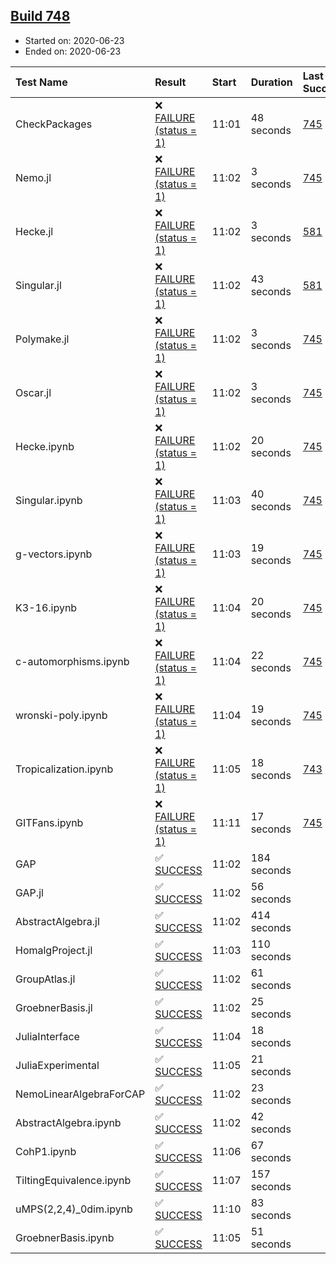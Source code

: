## [Build 748](https://oscarci.mathematik.uni-kl.de/job/oscar-julia-1.4/748/)

* Started on: 2020-06-23
* Ended on: 2020-06-23

| Test Name    | Result | Start | Duration | Last Success | First Failure |
|:-------------|:-------|:------|:---------|:-------------|:--------------|
| CheckPackages | ❌ [FAILURE (status = 1)](https://oscarci.mathematik.uni-kl.de/job/oscar-julia-1.4/748/artifact/logs/build-748/CheckPackages.log) | 11:01 | 48 seconds | [745](https://oscarci.mathematik.uni-kl.de/job/oscar-julia-1.4/745/) | [746](https://oscarci.mathematik.uni-kl.de/job/oscar-julia-1.4/746/) |
| Nemo.jl | ❌ [FAILURE (status = 1)](https://oscarci.mathematik.uni-kl.de/job/oscar-julia-1.4/748/artifact/logs/build-748/Nemo.jl.log) | 11:02 | 3 seconds | [745](https://oscarci.mathematik.uni-kl.de/job/oscar-julia-1.4/745/) | [746](https://oscarci.mathematik.uni-kl.de/job/oscar-julia-1.4/746/) |
| Hecke.jl | ❌ [FAILURE (status = 1)](https://oscarci.mathematik.uni-kl.de/job/oscar-julia-1.4/748/artifact/logs/build-748/Hecke.jl.log) | 11:02 | 3 seconds | [581](https://oscarci.mathematik.uni-kl.de/job/oscar-julia-1.4/581/) | [582](https://oscarci.mathematik.uni-kl.de/job/oscar-julia-1.4/582/) |
| Singular.jl | ❌ [FAILURE (status = 1)](https://oscarci.mathematik.uni-kl.de/job/oscar-julia-1.4/748/artifact/logs/build-748/Singular.jl.log) | 11:02 | 43 seconds | [581](https://oscarci.mathematik.uni-kl.de/job/oscar-julia-1.4/581/) | [582](https://oscarci.mathematik.uni-kl.de/job/oscar-julia-1.4/582/) |
| Polymake.jl | ❌ [FAILURE (status = 1)](https://oscarci.mathematik.uni-kl.de/job/oscar-julia-1.4/748/artifact/logs/build-748/Polymake.jl.log) | 11:02 | 3 seconds | [745](https://oscarci.mathematik.uni-kl.de/job/oscar-julia-1.4/745/) | [746](https://oscarci.mathematik.uni-kl.de/job/oscar-julia-1.4/746/) |
| Oscar.jl | ❌ [FAILURE (status = 1)](https://oscarci.mathematik.uni-kl.de/job/oscar-julia-1.4/748/artifact/logs/build-748/Oscar.jl.log) | 11:02 | 3 seconds | [745](https://oscarci.mathematik.uni-kl.de/job/oscar-julia-1.4/745/) | [746](https://oscarci.mathematik.uni-kl.de/job/oscar-julia-1.4/746/) |
| Hecke.ipynb | ❌ [FAILURE (status = 1)](https://oscarci.mathematik.uni-kl.de/job/oscar-julia-1.4/748/artifact/logs/build-748/Hecke.ipynb.log) | 11:02 | 20 seconds | [745](https://oscarci.mathematik.uni-kl.de/job/oscar-julia-1.4/745/) | [746](https://oscarci.mathematik.uni-kl.de/job/oscar-julia-1.4/746/) |
| Singular.ipynb | ❌ [FAILURE (status = 1)](https://oscarci.mathematik.uni-kl.de/job/oscar-julia-1.4/748/artifact/logs/build-748/Singular.ipynb.log) | 11:03 | 40 seconds | [745](https://oscarci.mathematik.uni-kl.de/job/oscar-julia-1.4/745/) | [746](https://oscarci.mathematik.uni-kl.de/job/oscar-julia-1.4/746/) |
| g-vectors.ipynb | ❌ [FAILURE (status = 1)](https://oscarci.mathematik.uni-kl.de/job/oscar-julia-1.4/748/artifact/logs/build-748/g-vectors.ipynb.log) | 11:03 | 19 seconds | [745](https://oscarci.mathematik.uni-kl.de/job/oscar-julia-1.4/745/) | [746](https://oscarci.mathematik.uni-kl.de/job/oscar-julia-1.4/746/) |
| K3-16.ipynb | ❌ [FAILURE (status = 1)](https://oscarci.mathematik.uni-kl.de/job/oscar-julia-1.4/748/artifact/logs/build-748/K3-16.ipynb.log) | 11:04 | 20 seconds | [745](https://oscarci.mathematik.uni-kl.de/job/oscar-julia-1.4/745/) | [746](https://oscarci.mathematik.uni-kl.de/job/oscar-julia-1.4/746/) |
| c-automorphisms.ipynb | ❌ [FAILURE (status = 1)](https://oscarci.mathematik.uni-kl.de/job/oscar-julia-1.4/748/artifact/logs/build-748/c-automorphisms.ipynb.log) | 11:04 | 22 seconds | [745](https://oscarci.mathematik.uni-kl.de/job/oscar-julia-1.4/745/) | [746](https://oscarci.mathematik.uni-kl.de/job/oscar-julia-1.4/746/) |
| wronski-poly.ipynb | ❌ [FAILURE (status = 1)](https://oscarci.mathematik.uni-kl.de/job/oscar-julia-1.4/748/artifact/logs/build-748/wronski-poly.ipynb.log) | 11:04 | 19 seconds | [745](https://oscarci.mathematik.uni-kl.de/job/oscar-julia-1.4/745/) | [746](https://oscarci.mathematik.uni-kl.de/job/oscar-julia-1.4/746/) |
| Tropicalization.ipynb | ❌ [FAILURE (status = 1)](https://oscarci.mathematik.uni-kl.de/job/oscar-julia-1.4/748/artifact/logs/build-748/Tropicalization.ipynb.log) | 11:05 | 18 seconds | [743](https://oscarci.mathematik.uni-kl.de/job/oscar-julia-1.4/743/) | [744](https://oscarci.mathematik.uni-kl.de/job/oscar-julia-1.4/744/) |
| GITFans.ipynb | ❌ [FAILURE (status = 1)](https://oscarci.mathematik.uni-kl.de/job/oscar-julia-1.4/748/artifact/logs/build-748/GITFans.ipynb.log) | 11:11 | 17 seconds | [745](https://oscarci.mathematik.uni-kl.de/job/oscar-julia-1.4/745/) | [746](https://oscarci.mathematik.uni-kl.de/job/oscar-julia-1.4/746/) |
| GAP | ✅ [SUCCESS](https://oscarci.mathematik.uni-kl.de/job/oscar-julia-1.4/748/artifact/logs/build-748/GAP.log) | 11:02 | 184 seconds |  |  |
| GAP.jl | ✅ [SUCCESS](https://oscarci.mathematik.uni-kl.de/job/oscar-julia-1.4/748/artifact/logs/build-748/GAP.jl.log) | 11:02 | 56 seconds |  |  |
| AbstractAlgebra.jl | ✅ [SUCCESS](https://oscarci.mathematik.uni-kl.de/job/oscar-julia-1.4/748/artifact/logs/build-748/AbstractAlgebra.jl.log) | 11:02 | 414 seconds |  |  |
| HomalgProject.jl | ✅ [SUCCESS](https://oscarci.mathematik.uni-kl.de/job/oscar-julia-1.4/748/artifact/logs/build-748/HomalgProject.jl.log) | 11:03 | 110 seconds |  |  |
| GroupAtlas.jl | ✅ [SUCCESS](https://oscarci.mathematik.uni-kl.de/job/oscar-julia-1.4/748/artifact/logs/build-748/GroupAtlas.jl.log) | 11:02 | 61 seconds |  |  |
| GroebnerBasis.jl | ✅ [SUCCESS](https://oscarci.mathematik.uni-kl.de/job/oscar-julia-1.4/748/artifact/logs/build-748/GroebnerBasis.jl.log) | 11:02 | 25 seconds |  |  |
| JuliaInterface | ✅ [SUCCESS](https://oscarci.mathematik.uni-kl.de/job/oscar-julia-1.4/748/artifact/logs/build-748/JuliaInterface.log) | 11:04 | 18 seconds |  |  |
| JuliaExperimental | ✅ [SUCCESS](https://oscarci.mathematik.uni-kl.de/job/oscar-julia-1.4/748/artifact/logs/build-748/JuliaExperimental.log) | 11:05 | 21 seconds |  |  |
| NemoLinearAlgebraForCAP | ✅ [SUCCESS](https://oscarci.mathematik.uni-kl.de/job/oscar-julia-1.4/748/artifact/logs/build-748/NemoLinearAlgebraForCAP.log) | 11:02 | 23 seconds |  |  |
| AbstractAlgebra.ipynb | ✅ [SUCCESS](https://oscarci.mathematik.uni-kl.de/job/oscar-julia-1.4/748/artifact/logs/build-748/AbstractAlgebra.ipynb.log) | 11:02 | 42 seconds |  |  |
| CohP1.ipynb | ✅ [SUCCESS](https://oscarci.mathematik.uni-kl.de/job/oscar-julia-1.4/748/artifact/logs/build-748/CohP1.ipynb.log) | 11:06 | 67 seconds |  |  |
| TiltingEquivalence.ipynb | ✅ [SUCCESS](https://oscarci.mathematik.uni-kl.de/job/oscar-julia-1.4/748/artifact/logs/build-748/TiltingEquivalence.ipynb.log) | 11:07 | 157 seconds |  |  |
| uMPS(2,2,4)_0dim.ipynb | ✅ [SUCCESS](https://oscarci.mathematik.uni-kl.de/job/oscar-julia-1.4/748/artifact/logs/build-748/uMPS-2-2-4-_0dim.ipynb.log) | 11:10 | 83 seconds |  |  |
| GroebnerBasis.ipynb | ✅ [SUCCESS](https://oscarci.mathematik.uni-kl.de/job/oscar-julia-1.4/748/artifact/logs/build-748/GroebnerBasis.ipynb.log) | 11:05 | 51 seconds |  |  |
